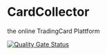 # CardCollector 

the online TradingCard Plattform

[![Quality Gate Status](https://sonarcloud.io/api/project_badges/measure?project=marcusschweizer91_CardCollector-backend&metric=alert_status)](https://sonarcloud.io/summary/new_code?id=marcusschweizer91_CardCollector-backend)
